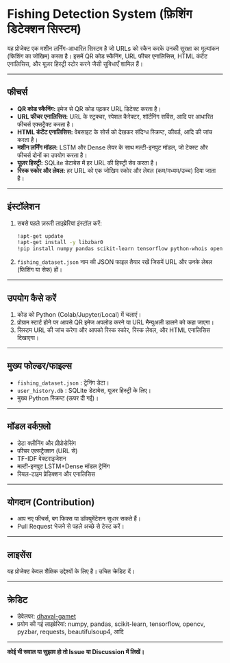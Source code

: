 # Fishing Detection System (फ़िशिंग डिटेक्शन सिस्टम)

यह प्रोजेक्ट एक मशीन लर्निंग-आधारित सिस्टम है जो URLs को स्कैन करके उनकी सुरक्षा का मूल्यांकन (फिशिंग का जोखिम) करता है। इसमें QR कोड स्कैनिंग, URL फीचर एनालिसिस, HTML कंटेंट एनालिसिस, और यूज़र हिस्ट्री स्टोर करने जैसी सुविधाएँ शामिल हैं।

---

## फीचर्स

- **QR कोड स्कैनिंग:** इमेज से QR कोड पढ़कर URL डिटेक्ट करता है।
- **URL फीचर एनालिसिस:** URL के स्ट्रक्चर, स्पेशल कैरेक्टर, शॉर्टनिंग सर्विस, आदि पर आधारित फीचर्स एक्सट्रैक्ट करता है।
- **HTML कंटेंट एनालिसिस:** वेबसाइट के सोर्स को देखकर संदिग्ध स्क्रिप्ट, कीवर्ड, आदि की जांच करता है।
- **मशीन लर्निंग मॉडल:** LSTM और Dense लेयर के साथ मल्टी-इनपुट मॉडल, जो टेक्स्ट और फीचर्स दोनों का उपयोग करता है।
- **यूज़र हिस्ट्री:** SQLite डेटाबेस में हर URL की हिस्ट्री सेव करता है।
- **रिस्क स्कोर और लेवल:** हर URL को एक जोखिम स्कोर और लेवल (कम/मध्यम/उच्च) दिया जाता है।

---

## इंस्टॉलेशन

1. सबसे पहले ज़रूरी लाइब्रेरियां इंस्टॉल करें:
    ```bash
    !apt-get update
    !apt-get install -y libzbar0
    !pip install numpy pandas scikit-learn tensorflow python-whois opencv-python-headless pyzbar requests beautifulsoup4
    ```

2. `fishing_dataset.json` नाम की JSON फाइल तैयार रखें जिसमें URL और उनके लेबल (फिशिंग या सेफ) हों।

---

## उपयोग कैसे करें

1. कोड को Python (Colab/Jupyter/Local) में चलाएं।
2. प्रोग्राम स्टार्ट होने पर आपसे QR इमेज अपलोड करने या URL मैन्युअली डालने को कहा जाएगा।
3. सिस्टम URL की जांच करेगा और आपको रिस्क स्कोर, रिस्क लेवल, और HTML एनालिसिस दिखाएगा।

---

## मुख्य फोल्डर/फाइल्स

- `fishing_dataset.json` : ट्रेनिंग डेटा।
- `user_history.db` : SQLite डेटाबेस, यूज़र हिस्ट्री के लिए।
- मुख्य Python स्क्रिप्ट (ऊपर दी गई)।

---

## मॉडल वर्कफ़्लो

- डेटा क्लीनिंग और प्रीप्रोसेसिंग
- फीचर एक्सट्रैक्शन (URL से)
- TF-IDF वेक्टराइजेशन
- मल्टी-इनपुट LSTM+Dense मॉडल ट्रेनिंग
- रियल-टाइम प्रेडिक्शन और एनालिसिस

---

## योगदान (Contribution)

- आप नए फीचर्स, बग फिक्स या डॉक्युमेंटेशन सुधार सकते हैं। 
- Pull Request भेजने से पहले अच्छे से टेस्ट करें।

---

## लाइसेंस

यह प्रोजेक्ट केवल शैक्षिक उद्देश्यों के लिए है। उचित क्रेडिट दें।

---

## क्रेडिट

- डेवेलपर: [dhaval-gamet](https://github.com/dhaval-gamet)
- प्रयोग की गई लाइब्रेरियां: numpy, pandas, scikit-learn, tensorflow, opencv, pyzbar, requests, beautifulsoup4, आदि

---

**कोई भी सवाल या सुझाव हो तो Issue या Discussion में लिखें।**
